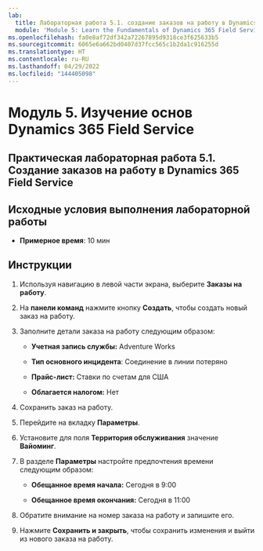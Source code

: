 ```yaml
---
lab:
  title: Лабораторная работа 5.1. создание заказов на работу в Dynamics 365 Field Service
  module: 'Module 5: Learn the Fundamentals of Dynamics 365 Field Service'
ms.openlocfilehash: fa0e8af72df342a72267895d9318ce3f625633b5
ms.sourcegitcommit: 6065e6a662bd0407d37fcc565c1b2da1c916255d
ms.translationtype: HT
ms.contentlocale: ru-RU
ms.lasthandoff: 04/29/2022
ms.locfileid: "144405098"
---
```

<a name="module-5-learn-the-fundamentals-of-dynamics-365-field-service"></a>Модуль 5. Изучение основ Dynamics 365 Field Service
========================

## <a name="practice-lab-51---creating-work-orders-in-dynamics-365-field-service"></a>Практическая лабораторная работа 5.1. Создание заказов на работу в Dynamics 365 Field Service

## <a name="lab-setup"></a>Исходные условия выполнения лабораторной работы

  - **Примерное время**: 10 мин

## <a name="instructions"></a>Инструкции

1. Используя навигацию в левой части экрана, выберите **Заказы на работу**.

2. На **панели команд** нажмите кнопку **Создать**, чтобы создать новый заказ на работу.

3. Заполните детали заказа на работу следующим образом:

    - **Учетная запись службы:** Adventure Works

    - **Тип основного инцидента**: Соединение в линии потеряно

    - **Прайс-лист:** Ставки по счетам для США

    - **Облагается налогом:** Нет

4. Сохранить заказ на работу.

4. Перейдите на вкладку **Параметры**.

5. Установите для поля **Территория обслуживания** значение **Вайоминг**. 

6. В разделе **Параметры** настройте предпочтения времени следующим образом:

    - **Обещанное время начала:** Сегодня в 9:00

    - **Обещанное время окончания:** Сегодня в 11:00

7. Обратите внимание на номер заказа на работу и запишите его. 

8. Нажмите **Сохранить и закрыть**, чтобы сохранить изменения и выйти из нового заказа на работу.

